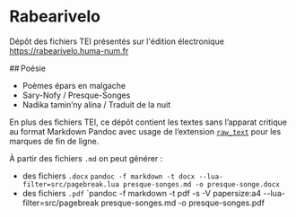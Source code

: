# Rabearivelo

Dépôt des fichiers TEI présentés sur l'édition électronique https://rabearivelo.huma-num.fr

## Poésie 
 - Poèmes épars en malgache
 - Sary-Nofy / Presque-Songes
 - Nadika tamin’ny alina / Traduit de la nuit

En plus des fichiers TEI, ce dépôt contient les textes sans l’apparat critique au format Markdown Pandoc avec usage de l’extension [`raw_text`](https://pandoc.org/MANUAL.html#extension-raw_tex) pour les marques de fin de ligne.

À partir des fichiers `.md` on peut générer :
 - des fichiers `.docx` `pandoc -f markdown -t docx --lua-filter=src/pagebreak.lua presque-songes.md -o presque-songe.docx`
 - des fichiers `.pdf`  `pandoc -f markdown -t pdf -s -V papersize:a4 --lua-filter=src/pagebreak presque-songes.md -o presque-songes.pdf